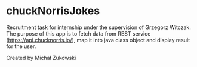 # chuckNorrisJokes
Recruitment task for internship under the supervision of Grzegorz Witczak. The purpose of this app is to fetch data
from REST service (https://api.chucknorris.io/), map it into java class object and display result for the user.

Created by Michał Żukowski

